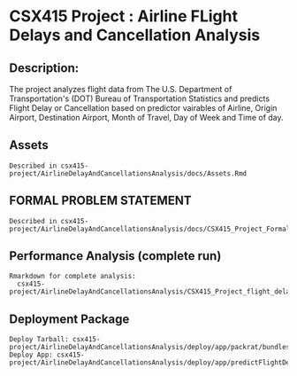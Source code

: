 # CSX415 Project : Airline FLight Delays and Cancellation Analysis 

## Description:
The project analyzes flight data from The U.S. Department of Transportation's (DOT) Bureau of Transportation Statistics and predicts Flight Delay or Cancellation based on predictor vairables of Airline, Origin Airport, Destination Airport, Month of Travel, Day of Week and Time of day.

## Assets 
	Described in csx415-project/AirlineDelayAndCancellationsAnalysis/docs/Assets.Rmd

## FORMAL PROBLEM STATEMENT
	Described in csx415-project/AirlineDelayAndCancellationsAnalysis/docs/CSX415_Project_Formal_Problem_Statment.Rmd

## Performance Analysis (complete run)
	Rmarkdown for complete analysis:  
	  csx415-project/AirlineDelayAndCancellationsAnalysis/CSX415_Project_flight_delay_cancellation_analysis.Rmd

## Deployment Package
	Deploy Tarball: csx415-project/AirlineDelayAndCancellationsAnalysis/deploy/app/packrat/bundles
	Deploy App: csx415-project/AirlineDelayAndCancellationsAnalysis/deploy/app/predictFlightDelayCancellation.R 

